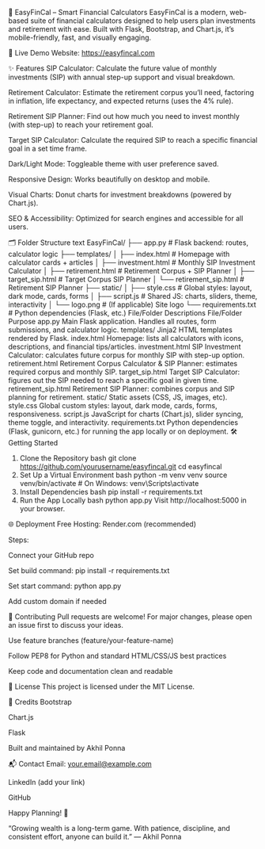🧮 EasyFinCal – Smart Financial Calculators
EasyFinCal is a modern, web-based suite of financial calculators designed to help users plan investments and retirement with ease. Built with Flask, Bootstrap, and Chart.js, it’s mobile-friendly, fast, and visually engaging.

🚀 Live Demo
Website: https://easyfincal.com

✨ Features
SIP Calculator:
Calculate the future value of monthly investments (SIP) with annual step-up support and visual breakdown.

Retirement Calculator:
Estimate the retirement corpus you’ll need, factoring in inflation, life expectancy, and expected returns (uses the 4% rule).

Retirement SIP Planner:
Find out how much you need to invest monthly (with step-up) to reach your retirement goal.

Target SIP Calculator:
Calculate the required SIP to reach a specific financial goal in a set time frame.

Dark/Light Mode:
Toggleable theme with user preference saved.

Responsive Design:
Works beautifully on desktop and mobile.

Visual Charts:
Donut charts for investment breakdowns (powered by Chart.js).

SEO & Accessibility:
Optimized for search engines and accessible for all users.

🗂️ Folder Structure
text
EasyFinCal/
├── app.py                  # Flask backend: routes, calculator logic
├── templates/
│   ├── index.html          # Homepage with calculator cards + articles
│   ├── investment.html     # Monthly SIP Investment Calculator
│   ├── retirement.html     # Retirement Corpus + SIP Planner
│   ├── target_sip.html     # Target Corpus SIP Planner
│   └── retirement_sip.html # Retirement SIP Planner
├── static/
│   ├── style.css           # Global styles: layout, dark mode, cards, forms
│   ├── script.js           # Shared JS: charts, sliders, theme, interactivity
│   └── logo.png            # (If applicable) Site logo
└── requirements.txt        # Python dependencies (Flask, etc.)
File/Folder Descriptions
File/Folder	Purpose
app.py	Main Flask application. Handles all routes, form submissions, and calculator logic.
templates/	Jinja2 HTML templates rendered by Flask.
index.html	Homepage: lists all calculators with icons, descriptions, and financial tips/articles.
investment.html	SIP Investment Calculator: calculates future corpus for monthly SIP with step-up option.
retirement.html	Retirement Corpus Calculator & SIP Planner: estimates required corpus and monthly SIP.
target_sip.html	Target SIP Calculator: figures out the SIP needed to reach a specific goal in given time.
retirement_sip.html	Retirement SIP Planner: combines corpus and SIP planning for retirement.
static/	Static assets (CSS, JS, images, etc).
style.css	Global custom styles: layout, dark mode, cards, forms, responsiveness.
script.js	JavaScript for charts (Chart.js), slider syncing, theme toggle, and interactivity.
requirements.txt	Python dependencies (Flask, gunicorn, etc.) for running the app locally or on deployment.
🛠️ Getting Started
1. Clone the Repository
bash
git clone https://github.com/yourusername/easyfincal.git
cd easyfincal
2. Set Up a Virtual Environment
bash
python -m venv venv
source venv/bin/activate      # On Windows: venv\Scripts\activate
3. Install Dependencies
bash
pip install -r requirements.txt
4. Run the App Locally
bash
python app.py
Visit http://localhost:5000 in your browser.

🌐 Deployment
Free Hosting: Render.com (recommended)

Steps:

Connect your GitHub repo

Set build command: pip install -r requirements.txt

Set start command: python app.py

Add custom domain if needed

🤝 Contributing
Pull requests are welcome! For major changes, please open an issue first to discuss your ideas.

Use feature branches (feature/your-feature-name)

Follow PEP8 for Python and standard HTML/CSS/JS best practices

Keep code and documentation clean and readable

📄 License
This project is licensed under the MIT License.

🙏 Credits
Bootstrap

Chart.js

Flask

Built and maintained by Akhil Ponna

📬 Contact
Email: your.email@example.com

LinkedIn (add your link)

GitHub

Happy Planning! 🚀

“Growing wealth is a long-term game. With patience, discipline, and consistent effort, anyone can build it.”
— Akhil Ponna
